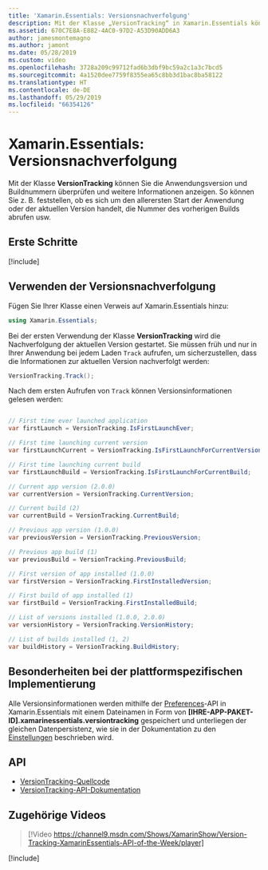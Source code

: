 ```yaml
---
title: 'Xamarin.Essentials: Versionsnachverfolgung'
description: Mit der Klasse „VersionTracking“ in Xamarin.Essentials können Sie die Anwendungsversion und Buildnummern überprüfen und weitere Informationen anzeigen. So können Sie z. B. feststellen, ob es sich um den allerersten Start der Anwendung oder der aktuellen Version handelt, die Nummer des vorherigen Builds abrufen usw.
ms.assetid: 670C7E8A-E882-4AC0-97D2-A53D90ADD6A3
author: jamesmontemagno
ms.author: jamont
ms.date: 05/28/2019
ms.custom: video
ms.openlocfilehash: 3728a209c99712fad6b3dbf9bc59a2c1a3c7bcd5
ms.sourcegitcommit: 4a1520dee7759f8355ea65c8bb3d1bac8ba58122
ms.translationtype: HT
ms.contentlocale: de-DE
ms.lasthandoff: 05/29/2019
ms.locfileid: "66354126"
---
```

# <a name="xamarinessentials-version-tracking"></a>Xamarin.Essentials: Versionsnachverfolgung

Mit der Klasse **VersionTracking** können Sie die Anwendungsversion und Buildnummern überprüfen und weitere Informationen anzeigen. So können Sie z. B. feststellen, ob es sich um den allerersten Start der Anwendung oder der aktuellen Version handelt, die Nummer des vorherigen Builds abrufen usw.

## <a name="get-started"></a>Erste Schritte

[!include[](~/essentials/includes/get-started.md)]

## <a name="using-version-tracking"></a>Verwenden der Versionsnachverfolgung

Fügen Sie Ihrer Klasse einen Verweis auf Xamarin.Essentials hinzu:

```csharp
using Xamarin.Essentials;
```

Bei der ersten Verwendung der Klasse **VersionTracking** wird die Nachverfolgung der aktuellen Version gestartet. Sie müssen früh und nur in Ihrer Anwendung bei jedem Laden `Track` aufrufen, um sicherzustellen, dass die Informationen zur aktuellen Version nachverfolgt werden:

```csharp
VersionTracking.Track();
```

Nach dem ersten Aufrufen von `Track` können Versionsinformationen gelesen werden:

```csharp

// First time ever launched application
var firstLaunch = VersionTracking.IsFirstLaunchEver;

// First time launching current version
var firstLaunchCurrent = VersionTracking.IsFirstLaunchForCurrentVersion;

// First time launching current build
var firstLaunchBuild = VersionTracking.IsFirstLaunchForCurrentBuild;

// Current app version (2.0.0)
var currentVersion = VersionTracking.CurrentVersion;

// Current build (2)
var currentBuild = VersionTracking.CurrentBuild;

// Previous app version (1.0.0)
var previousVersion = VersionTracking.PreviousVersion;

// Previous app build (1)
var previousBuild = VersionTracking.PreviousBuild;

// First version of app installed (1.0.0)
var firstVersion = VersionTracking.FirstInstalledVersion;

// First build of app installed (1)
var firstBuild = VersionTracking.FirstInstalledBuild;

// List of versions installed (1.0.0, 2.0.0)
var versionHistory = VersionTracking.VersionHistory;

// List of builds installed (1, 2)
var buildHistory = VersionTracking.BuildHistory;
```

## <a name="platform-implementation-specifics"></a>Besonderheiten bei der plattformspezifischen Implementierung

Alle Versionsinformationen werden mithilfe der [Preferences](preferences.md)-API in Xamarin.Essentials mit einem Dateinamen in Form von **[IHRE-APP-PAKET-ID].xamarinessentials.versiontracking** gespeichert und unterliegen der gleichen Datenpersistenz, wie sie in der Dokumentation zu den [Einstellungen](preferences.md#persistence) beschrieben wird.

## <a name="api"></a>API

- [VersionTracking-Quellcode](https://github.com/xamarin/Essentials/tree/master/Xamarin.Essentials/VersionTracking)
- [VersionTracking-API-Dokumentation](xref:Xamarin.Essentials.VersionTracking)

## <a name="related-video"></a>Zugehörige Videos

> [!Video https://channel9.msdn.com/Shows/XamarinShow/Version-Tracking-XamarinEssentials-API-of-the-Week/player]

[!include[](~/essentials/includes/xamarin-show-essentials.md)]
